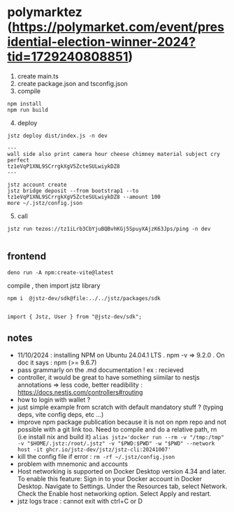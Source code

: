 # polymarktez (https://polymarket.com/event/presidential-election-winner-2024?tid=1729240808851)

1. create main.ts
2. create package.json and tsconfig.json
3. compile

```
npm install
npm run build
```

4. deploy

```
jstz deploy dist/index.js -n dev

---
wall side also print camera hour cheese chimney material subject cry perfect
tz1eVqP1XNL9SCrrgkXgV5ZcteSULwiykDZ8
---

jstz account create
jstz bridge deposit --from bootstrap1 --to tz1eVqP1XNL9SCrrgkXgV5ZcteSULwiykDZ8 --amount 100
more ~/.jstz/config.json 
```

5. call

```
jstz run tezos://tz1iLrb3CbYjuBQBvhKGj5SpuyXAjzK63Jps/ping -n dev


```


## frontend

```
deno run -A npm:create-vite@latest
```

compile , then import jstz library

```
npm i  @jstz-dev/sdk@file:../../jstz/packages/sdk


import { Jstz, User } from "@jstz-dev/sdk";
```



## notes

- 11/10/2024 : installing NPM on Ubuntu 24.04.1 LTS . npm -v => 9.2.0 . On doc it says : npm (>= 9.6.7)
- pass grammarly on the .md documentation ! ex : recieved
- controller, it would be great to have something siimilar to nestjs annotations => less code, better readibility : https://docs.nestjs.com/controllers#routing
- how to login with wallet ?
- just simple example from scratch with default mandatory stuff ? (typing deps, vite config deps, etc ...)
- improve npm package publication because it is not on npm repo and not possible with a git link too. Need to compile and do a relative path, rn (i.e install nix and build it)
`alias jstz='docker run --rm -v "/tmp:/tmp" -v "$HOME/.jstz:/root/.jstz" -v "$PWD:$PWD" -w "$PWD" --network host -it ghcr.io/jstz-dev/jstz/jstz-cli:20241007'`
- kill the config file if error : ` rm -rf ~/.jstz/config.json ` 
- problem with mnemonic and accounts
- Host networking is supported on Docker Desktop version 4.34 and later. To enable this feature:
    Sign in to your Docker account in Docker Desktop.
    Navigate to Settings.
    Under the Resources tab, select Network.
    Check the Enable host networking option.
    Select Apply and restart.
- jstz logs trace : cannot exit with ctrl+C or D